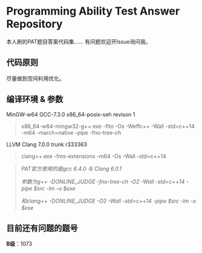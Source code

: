 # Programming Ability Test Answer Repository

本人刷的PAT题目答案代码集......
有问题欢迎开Issue询问我。

## 代码原则

尽量做到空间利用优化。

## 编译环境 & 参数

MinGW-w64 GCC-7.3.0 x86_64-posix-seh revison 1
> x86_64-w64-mingw32-g++.exe -flto -Os -Weffc++ -Wall -std=c++14 -m64 -march=native -pipe -fno-tree-ch

LLVM Clang 7.0.0 trunk r333363
> clang++.exe -fms-extensions -m64 -Os -Wall -std=c++14


> *PAT官方使用的是gcc 6.4.0 与 Clang 6.0.1*
>
> *参数为g++ -DONLINE_JUDGE -fno-tree-ch -O2 -Wall -std=c++14 -pipe $src -lm -o $exe*
>
> *和clang++ -DONLINE_JUDGE -O2 -Wall -std=c++14 -pipe $src -lm -o $exe*

## 目前还有问题的题号

**B级**：1073
